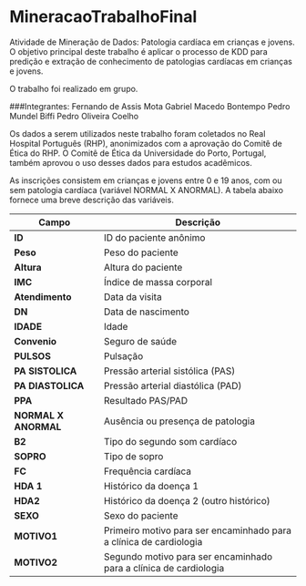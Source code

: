 # MineracaoTrabalhoFinal
Atividade de Mineração de Dados: Patologia cardíaca em crianças e jovens. O objetivo principal deste trabalho é aplicar o processo de KDD para predição e extração de conhecimento de patologias cardíacas em crianças e jovens. 

O trabalho foi realizado em grupo.

###Integrantes:
Fernando de Assis Mota
Gabriel Macedo Bontempo
Pedro Mundel Biffi
Pedro Oliveira Coelho

Os dados a serem utilizados neste trabalho foram coletados no Real Hospital Português (RHP),
anonimizados com a aprovação do Comitê de Ética do RHP. O Comitê de Ética da Universidade do
Porto, Portugal, também aprovou o uso desses dados para estudos acadêmicos.

As inscrições consistem em crianças e jovens entre 0 e 19 anos, com ou sem patologia cardíaca
(variável NORMAL X ANORMAL). A tabela abaixo fornece uma breve descrição das variáveis.

| **Campo**               | **Descrição**                                         |
|-------------------------|-------------------------------------------------------|
| **ID**                  | ID do paciente anônimo                                |
| **Peso**                | Peso do paciente                                      |
| **Altura**              | Altura do paciente                                    |
| **IMC**                 | Índice de massa corporal                              |
| **Atendimento**         | Data da visita                                        |
| **DN**                  | Data de nascimento                                    |
| **IDADE**               | Idade                                                 |
| **Convenio**            | Seguro de saúde                                       |
| **PULSOS**              | Pulsação                                              |
| **PA SISTOLICA**        | Pressão arterial sistólica (PAS)                      |
| **PA DIASTOLICA**       | Pressão arterial diastólica (PAD)                     |
| **PPA**                 | Resultado PAS/PAD                                     |
| **NORMAL X ANORMAL**    | Ausência ou presença de patologia                     |
| **B2**                  | Tipo do segundo som cardíaco                          |
| **SOPRO**               | Tipo de sopro                                         |
| **FC**                  | Frequência cardíaca                                   |
| **HDA 1**               | Histórico da doença 1                                 |
| **HDA2**                | Histórico da doença 2 (outro histórico)               |
| **SEXO**                | Sexo do paciente                                      |
| **MOTIVO1**             | Primeiro motivo para ser encaminhado para a clínica de cardiologia |
| **MOTIVO2**             | Segundo motivo para ser encaminhado para a clínica de cardiologia |

